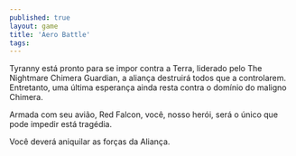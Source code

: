 ```yaml
---
published: true
layout: game
title: 'Aero Battle'
tags: 
---
```

Tyranny está pronto para se impor contra a Terra, liderado pelo The Nightmare Chimera Guardian, a aliança destruirá todos que a controlarem. Entretanto, uma última esperança ainda resta contra o domínio do maligno Chimera.







Armada com seu avião, Red Falcon, você, nosso herói, será o único que pode impedir está tragédia.

Você deverá aniquilar as forças da Aliança.







